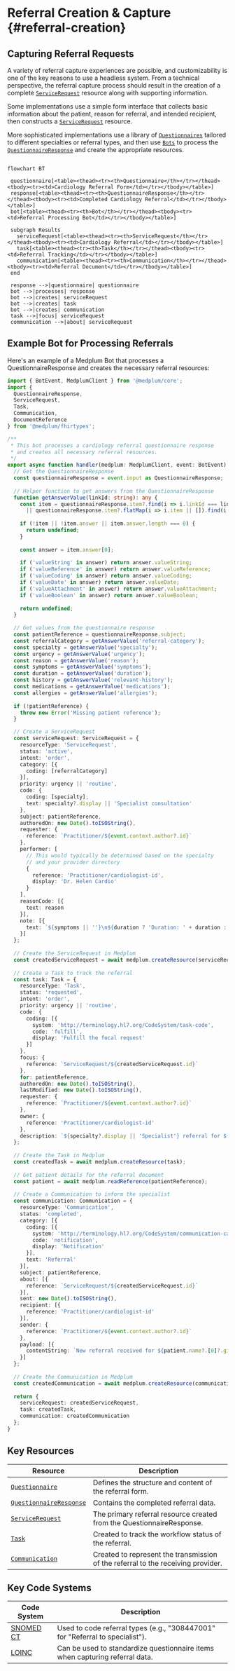 # Referral Creation & Capture {#referral-creation}

## Capturing Referral Requests

A variety of referral capture experiences are possible, and customizability is one of the key reasons to use a headless system. From a technical perspective, the referral capture process should result in the creation of a complete [`ServiceRequest`](/docs/api/fhir/resources/servicerequest) resource along with supporting information.

Some implementations use a simple form interface that collects basic information about the patient, reason for referral, and intended recipient, then constructs a [`ServiceRequest`](/docs/api/fhir/resources/servicerequest) resource.

More sophisticated implementations use a library of [`Questionnaires`](/docs/questionnaires/) tailored to different specialties or referral types, and then use [`Bots`](/docs/bots/bot-for-questionnaire-response) to process the [`QuestionnaireResponse`](/docs/api/fhir/resources/questionnaireresponse) and create the appropriate resources.

```mermaid

flowchart BT

 questionnaire[<table><thead><tr><th>Questionnaire</th></tr></thead><tbody><tr><td>Cardiology Referral Form</td></tr></tbody></table>]
 response[<table><thead><tr><th>QuestionnaireResponse</th></tr></thead><tbody><tr><td>Completed Cardiology Referral</td></tr></tbody></table>]
 bot[<table><thead><tr><th>Bot</th></tr></thead><tbody><tr><td>Referral Processing Bot</td></tr></tbody></table>]
 
 subgraph Results
   serviceRequest[<table><thead><tr><th>ServiceRequest</th></tr></thead><tbody><tr><td>Cardiology Referral</td></tr></tbody></table>]
   task[<table><thead><tr><th>Task</th></tr></thead><tbody><tr><td>Referral Tracking</td></tr></tbody></table>]
   communication[<table><thead><tr><th>Communication</th></tr></thead><tbody><tr><td>Referral Document</td></tr></tbody></table>]
 end

 response -->|questionnaire| questionnaire
 bot -->|processes| response
 bot -->|creates| serviceRequest
 bot -->|creates| task
 bot -->|creates| communication
 task -->|focus| serviceRequest
 communication -->|about| serviceRequest

```

## Example Bot for Processing Referrals

Here's an example of a Medplum Bot that processes a QuestionnaireResponse and creates the necessary referral resources:

```typescript
import { BotEvent, MedplumClient } from '@medplum/core';
import { 
  QuestionnaireResponse, 
  ServiceRequest, 
  Task,
  Communication,
  DocumentReference
} from '@medplum/fhirtypes';

/**
 * This bot processes a cardiology referral questionnaire response
 * and creates all necessary referral resources.
 */
export async function handler(medplum: MedplumClient, event: BotEvent): Promise<any> {
  // Get the QuestionnaireResponse
  const questionnaireResponse = event.input as QuestionnaireResponse;
  
  // Helper function to get answers from the QuestionnaireResponse
  function getAnswerValue(linkId: string): any {
    const item = questionnaireResponse.item?.find(i => i.linkId === linkId)
      || questionnaireResponse.item?.flatMap(i => i.item || []).find(i => i.linkId === linkId);
    
    if (!item || !item.answer || item.answer.length === 0) {
      return undefined;
    }
    
    const answer = item.answer[0];
    
    if ('valueString' in answer) return answer.valueString;
    if ('valueReference' in answer) return answer.valueReference;
    if ('valueCoding' in answer) return answer.valueCoding;
    if ('valueDate' in answer) return answer.valueDate;
    if ('valueAttachment' in answer) return answer.valueAttachment;
    if ('valueBoolean' in answer) return answer.valueBoolean;
    
    return undefined;
  }
  
  // Get values from the questionnaire response
  const patientReference = questionnaireResponse.subject;
  const referralCategory = getAnswerValue('referral-category');
  const specialty = getAnswerValue('specialty');
  const urgency = getAnswerValue('urgency');
  const reason = getAnswerValue('reason');
  const symptoms = getAnswerValue('symptoms');
  const duration = getAnswerValue('duration');
  const history = getAnswerValue('relevant-history');
  const medications = getAnswerValue('medications');
  const allergies = getAnswerValue('allergies');
  
  if (!patientReference) {
    throw new Error('Missing patient reference');
  }

  // Create a ServiceRequest
  const serviceRequest: ServiceRequest = {
    resourceType: 'ServiceRequest',
    status: 'active',
    intent: 'order',
    category: [{
      coding: [referralCategory]
    }],
    priority: urgency || 'routine',
    code: {
      coding: [specialty],
      text: specialty?.display || 'Specialist consultation'
    },
    subject: patientReference,
    authoredOn: new Date().toISOString(),
    requester: {
      reference: `Practitioner/${event.context.author?.id}`
    },
    performer: [
      // This would typically be determined based on the specialty
      // and your provider directory
      {
        reference: 'Practitioner/cardiologist-id',
        display: 'Dr. Helen Cardio'
      }
    ],
    reasonCode: [{
      text: reason
    }],
    note: [{
      text: `${symptoms || ''}\n${duration ? 'Duration: ' + duration : ''}\n${history ? 'History: ' + history : ''}\n${medications ? 'Medications: ' + medications : ''}\n${allergies ? 'Allergies: ' + allergies : ''}`
    }]
  };
  
  // Create the ServiceRequest in Medplum
  const createdServiceRequest = await medplum.createResource(serviceRequest);
  
  // Create a Task to track the referral
  const task: Task = {
    resourceType: 'Task',
    status: 'requested',
    intent: 'order',
    priority: urgency || 'routine',
    code: {
      coding: [{
        system: 'http://terminology.hl7.org/CodeSystem/task-code',
        code: 'fulfill',
        display: 'Fulfill the focal request'
      }]
    },
    focus: {
      reference: `ServiceRequest/${createdServiceRequest.id}`
    },
    for: patientReference,
    authoredOn: new Date().toISOString(),
    lastModified: new Date().toISOString(),
    requester: {
      reference: `Practitioner/${event.context.author?.id}`
    },
    owner: {
      reference: 'Practitioner/cardiologist-id'
    },
    description: `${specialty?.display || 'Specialist'} referral for ${reason}`
  };
  
  // Create the Task in Medplum
  const createdTask = await medplum.createResource(task);
  
  // Get patient details for the referral document
  const patient = await medplum.readReference(patientReference);
  
  // Create a Communication to inform the specialist
  const communication: Communication = {
    resourceType: 'Communication',
    status: 'completed',
    category: [{
      coding: [{
        system: 'http://terminology.hl7.org/CodeSystem/communication-category',
        code: 'notification',
        display: 'Notification'
      }],
      text: 'Referral'
    }],
    subject: patientReference,
    about: [{
      reference: `ServiceRequest/${createdServiceRequest.id}`
    }],
    sent: new Date().toISOString(),
    recipient: [{
      reference: 'Practitioner/cardiologist-id'
    }],
    sender: {
      reference: `Practitioner/${event.context.author?.id}`
    },
    payload: [{
      contentString: `New referral received for ${patient.name?.[0]?.given?.[0] || ''} ${patient.name?.[0]?.family || ''} for ${reason}.`
    }]
  };
  
  // Create the Communication in Medplum
  const createdCommunication = await medplum.createResource(communication);
  
  return {
    serviceRequest: createdServiceRequest,
    task: createdTask,
    communication: createdCommunication
  };
}
```

## Key Resources

| **Resource**                                                         | **Description**                                                                                                                              |
| -------------------------------------------------------------------- | -------------------------------------------------------------------------------------------------------------------------------------------- |
| [`Questionnaire`](/docs/api/fhir/resources/questionnaire)            | Defines the structure and content of the referral form.                                                                                       |
| [`QuestionnaireResponse`](/docs/api/fhir/resources/questionnaireresponse) | Contains the completed referral data.                                                                                                 |
| [`ServiceRequest`](/docs/api/fhir/resources/servicerequest)          | The primary referral resource created from the QuestionnaireResponse.                                                                         |
| [`Task`](/docs/api/fhir/resources/task)                              | Created to track the workflow status of the referral.                                                                                         |
| [`Communication`](/docs/api/fhir/resources/communication)            | Created to represent the transmission of the referral to the receiving provider.                                                              |

## Key Code Systems

| **Code System**                                                | **Description**                                                                                                                                     |
| -------------------------------------------------------------- | --------------------------------------------------------------------------------------------------------------------------------------------------- |
| [SNOMED CT](https://www.snomed.org/)                           | Used to code referral types (e.g., "308447001" for "Referral to specialist").                                                                       |
| [LOINC](https://loinc.org/)                                    | Can be used to standardize questionnaire items when capturing referral data.                                                                        |



